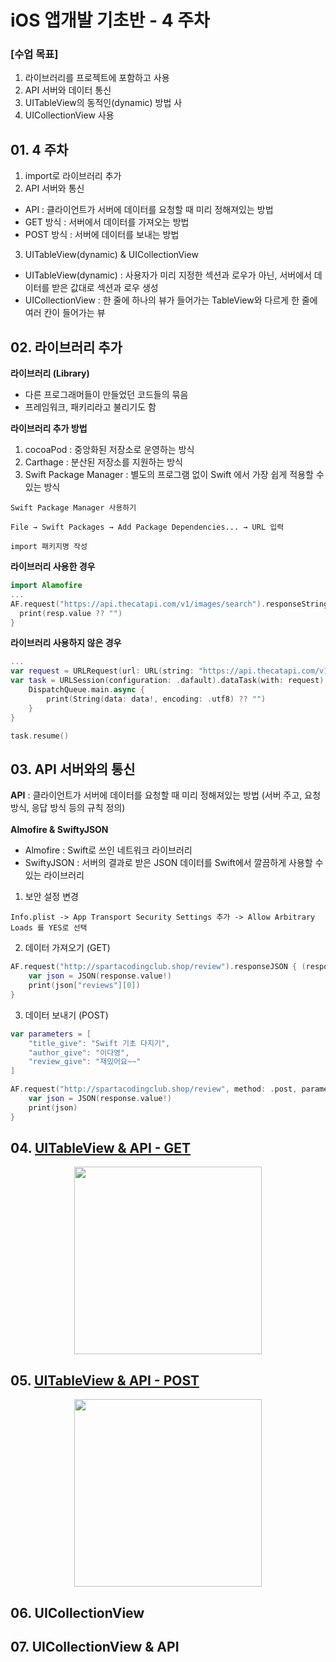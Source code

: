 # iOS 앱개발 기초반 - 4 주차

### [수업 목표]
1. 라이브러리를 프로젝트에 포함하고 사용
2. API 서버와 데이터 통신
3. UITableView의 동적인(dynamic) 방법 사
4. UICollectionView 사용

## 01. 4 주차
1. import로 라이브러리 추가
2. API 서버와 통신
- API : 클라이언트가 서버에 데이터를 요청할 때 미리 정해져있는 방법
- GET 방식 : 서버에서 데이터를 가져오는 방법
- POST 방식 : 서버에 데이터를 보내는 방법
3. UITableView(dynamic) & UICollectionView
- UITableView(dynamic) : 사용자가 미리 지정한 섹션과 로우가 아닌, 서버에서 데이터를 받은 값대로 섹션과 로우 생성
- UICollectionView : 한 줄에 하나의 뷰가 들어가는 TableView와 다르게 한 줄에 여러 칸이 들어가는 뷰

## 02. 라이브러리 추가
**라이브러리 (Library)** <br>
- 다른 프로그래머들이 만들었던 코드들의 묶음
- 프레임워크, 패키리라고 불리기도 함

**라이브러리 추가 방법** <br>
1. cocoaPod : 중앙화된 저장소로 운영하는 방식
2. Carthage : 분산된 저장소를 지원하는 방식
3. Swift Package Manager : 별도의 프로그램 없이 Swift 에서 가장 쉽게 적용할 수 있는 방식

```
Swift Package Manager 사용하기

File → Swift Packages → Add Package Dependencies... → URL 입력

import 패키지명 작성
```

**라이브러리 사용한 경우**

```swift
import Alamofire
...
AF.request("https://api.thecatapi.com/v1/images/search").responseString { (resp) in
  print(resp.value ?? "")
}
```

**라이브러리 사용하지 않은 경우**

```swift
...
var request = URLRequest(url: URL(string: "https://api.thecatapi.com/v1/images/search")!)
var task = URLSession(configuration: .dafault).dataTask(with: request) { (data, response, error) in
    DispatchQueue.main.async {
        print(String(data: data!, encoding: .utf8) ?? "")
    }  
}

task.resume()
```

## 03. API 서버와의 통신
**API** : 클라이언트가 서버에 데이터를 요청할 때 미리 정해져있는 방법 (서버 주고, 요청 방식, 응답 방식 등의 규칙 정의) <br> <br>
**Almofire & SwiftyJSON** <br>
- Almofire : Swift로 쓰인 네트워크 라이브러리
- SwiftyJSON : 서버의 결과로 받은 JSON 데이터를 Swift에서 깔끔하게 사용할 수 있는 라이브러리

1. 보안 설정 변경
```
Info.plist -> App Transport Security Settings 추가 -> Allow Arbitrary Loads 를 YES로 선택
```

2. 데이터 가져오기 (GET)

```swift
AF.request("http://spartacodingclub.shop/review").responseJSON { (response) in
    var json = JSON(response.value!)
    print(json["reviews"][0])
}
```

3. 데이터 보내기 (POST)

```swift
var parameters = [
    "title_give": "Swift 기초 다지기",
    "author_give": "이다영",
    "review_give": "재밌어요~~"
]

AF.request("http://spartacodingclub.shop/review", method: .post, parameters: parameters).responseJSON { (response) in
    var json = JSON(response.value!)
    print(json)
}
```

## 04. [UITableView & API - GET](https://github.com/nezhitsya/Sparta_iOS/tree/master/week%2004/SwiftPractice%2001)

<p align="center">
  <img width="300" src="https://user-images.githubusercontent.com/60697742/125150612-15086c80-e17c-11eb-88a5-f83b62d7bc32.png">
</p>

## 05. [UITableView & API - POST](https://github.com/nezhitsya/Sparta_iOS/tree/master/week%2004/SwiftPractice%2001)

<p align="center">
  <img width="300" src="https://user-images.githubusercontent.com/60697742/125150601-fdc97f00-e17b-11eb-999a-af854cfc7eac.mov">
</p>

## 06. UICollectionView

## 07. UICollectionView & API
